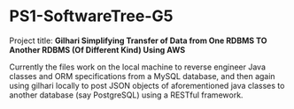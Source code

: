 # PS1-SoftwareTree-G5
Project title: **Gilhari Simplifying Transfer of Data from One RDBMS TO Another RDBMS (Of Different Kind) Using AWS**

Currently the files work on the local machine to reverse engineer Java classes and ORM specifications from a MySQL database, and then again using gilhari locally to post JSON objects of aforementioned java classes to another database (say PostgreSQL) using a RESTful framework.


